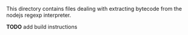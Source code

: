 This directory contains files dealing with extracting bytecode from the nodejs regexp interpreter.

__TODO__ add build instructions
